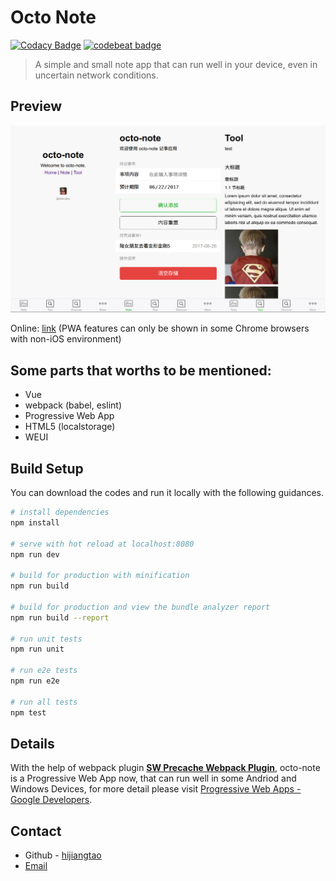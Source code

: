 # Octo Note

[![Codacy Badge](https://api.codacy.com/project/badge/Grade/78435b00b7264f03aec28f5a6cd9f038)](https://www.codacy.com/app/hijiangtao/octo-note?utm_source=github.com&utm_medium=referral&utm_content=hijiangtao/octo-note&utm_campaign=badger)
[![codebeat badge](https://codebeat.co/badges/9f27a9b8-3e2e-4d96-b319-ef0bf742a80e)](https://codebeat.co/projects/github-com-hijiangtao-octo-note-master)

> A simple and small note app that can run well in your device, even in uncertain network conditions.

## Preview 

![](/static/FireShot-Octo-Note.png )

Online: [link](https://hijiangtao.github.io/octo-note/) (PWA features can only be shown in some Chrome browsers with non-iOS environment)

## Some parts that worths to be mentioned:

* Vue 
* webpack (babel, eslint)
* Progressive Web App
* HTML5 (localstorage)
* WEUI

## Build Setup

You can download the codes and run it locally with the following guidances.

``` bash
# install dependencies
npm install

# serve with hot reload at localhost:8080
npm run dev

# build for production with minification
npm run build

# build for production and view the bundle analyzer report
npm run build --report

# run unit tests
npm run unit

# run e2e tests
npm run e2e

# run all tests
npm test
```

## Details

With the help of webpack plugin [**SW Precache Webpack Plugin**](https://github.com/goldhand/sw-precache-webpack-plugin), octo-note is a Progressive Web App now, that can run well in some Andriod and Windows Devices, for more detail please visit [Progressive Web Apps - Google Developers](https://developers.google.com/web/progressive-web-apps/).

## Contact

* Github - [hijiangtao](https:github.com/hijiangtao)
* [Email](mailto:hijiangtao@gmail.com)

